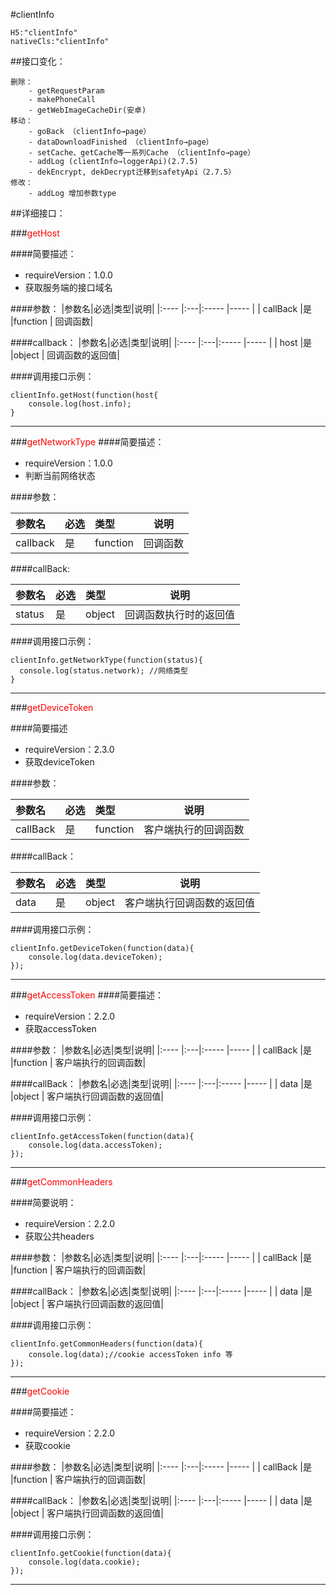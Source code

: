 #clientInfo
```
H5:"clientInfo"
nativeCls:"clientInfo"
```

##接口变化：
```
删除：
	- getRequestParam 
	- makePhoneCall 
	- getWebImageCacheDir(安卓)
移动：
	- goBack （clientInfo→page）
	- dataDownloadFinished （clientInfo→page）
	- setCache、getCache等一系列Cache （clientInfo→page）
	- addLog (clientInfo→loggerApi)(2.7.5)
	- dekEncrypt, dekDecrypt迁移到safetyApi（2.7.5）
修改：
	- addLog 增加参数type
```

##详细接口：

###<font color="red">getHost</font>

####简要描述：
- requireVersion：1.0.0
- 获取服务端的接口域名

####参数：
|参数名|必选|类型|说明|
|:----    |:---|:----- |-----   |
| callBack |是  |function | 回调函数|

####callback：
|参数名|必选|类型|说明|
|:----    |:---|:----- |-----   |
| host |是  |object | 回调函数的返回值|

####调用接口示例：
```
clientInfo.getHost(function(host{    
	console.log(host.info);
}
```
***


###<font color="red">getNetworkType</font>
####简要描述：
- requireVersion：1.0.0
- 判断当前网络状态

####参数：

|参数名|必选|类型|说明|
|:----    |:---|:----- |-----   |
| callback |是  |function | 回调函数|

####callBack:

|参数名|必选|类型|说明|
|:----    |:---|:----- |-----   |
| status |是  |object | 回调函数执行时的返回值|

####调用接口示例：
	
```
clientInfo.getNetworkType(function(status){
  console.log(status.network); //网络类型
}

```
***

###<font color="red">getDeviceToken</font>

####简要描述

- requireVersion：2.3.0
- 获取deviceToken



####参数：

|参数名|必选|类型|说明|
|:----    |:---|:----- |-----   |
| callBack |是  |function | 客户端执行的回调函数|

####callBack：

|参数名|必选|类型|说明|
|:----    |:---|:----- |-----   |
| data |是  |object | 客户端执行回调函数的返回值|

####调用接口示例：
```
clientInfo.getDeviceToken(function(data){
    console.log(data.deviceToken);
});
```
***
###<font color="red">getAccessToken</font>
####简要描述：
- requireVersion：2.2.0
- 获取accessToken

####参数：
|参数名|必选|类型|说明|
|:----    |:---|:----- |-----   |
| callBack |是  |function | 客户端执行的回调函数|

####callBack：
|参数名|必选|类型|说明|
|:----    |:---|:----- |-----   |
| data |是  |object | 客户端执行回调函数的返回值|

####调用接口示例：
```
clientInfo.getAccessToken(function(data){
    console.log(data.accessToken);
});
```
***

###<font color="red">getCommonHeaders</font>

####简要说明：
- requireVersion：2.2.0
- 获取公共headers

####参数：
|参数名|必选|类型|说明|
|:----    |:---|:----- |-----   |
| callBack |是  |function | 客户端执行的回调函数|

####callBack：
|参数名|必选|类型|说明|
|:----    |:---|:----- |-----   |
| data |是  |object | 客户端执行回调函数的返回值|

####调用接口示例：
```
clientInfo.getCommonHeaders(function(data){
    console.log(data);//cookie accessToken info 等
});
```
***

###<font color="red">getCookie</font>

####简要描述：
- requireVersion：2.2.0
- 获取cookie

####参数：
|参数名|必选|类型|说明|
|:----    |:---|:----- |-----   |
| callBack |是  |function | 客户端执行的回调函数|

####callBack：
|参数名|必选|类型|说明|
|:----    |:---|:----- |-----   |
| data |是  |object | 客户端执行回调函数的返回值|

####调用接口示例：
```
clientInfo.getCookie(function(data){
    console.log(data.cookie);
});
```
***

